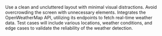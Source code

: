 Use a clean and uncluttered layout with minimal visual distractions. Avoid overcrowding the screen with unnecessary elements. Integrates the OpenWeatherMap API, utilizing its endpoints to fetch real-time weather data. Test cases will include various locations, weather conditions, and edge cases to validate the reliability of the weather detection.

